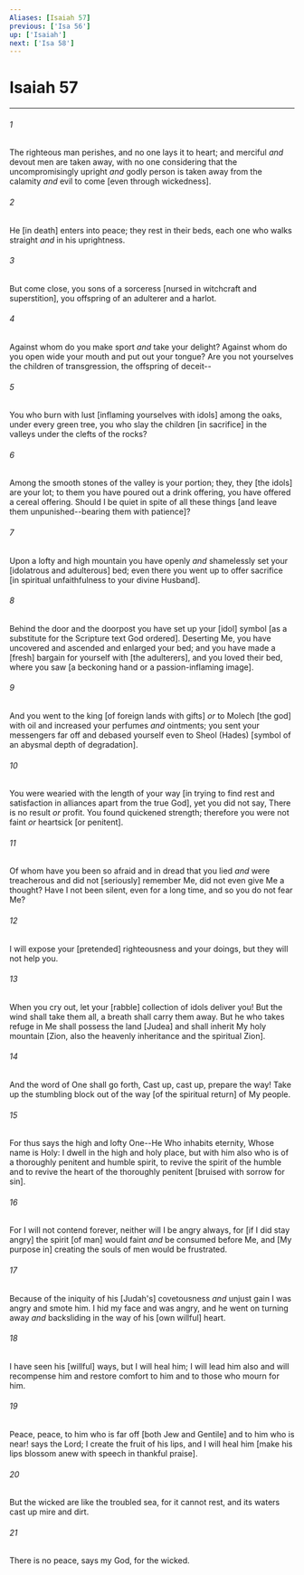 ```yaml
---
Aliases: [Isaiah 57]
previous: ['Isa 56']
up: ['Isaiah']
next: ['Isa 58']
---
```

# Isaiah 57

***














###### 1 






The righteous man perishes, and no one lays it to heart; and merciful _and_ devout men are taken away, with no one considering that the uncompromisingly upright _and_ godly person is taken away from the calamity _and_ evil to come [even through wickedness]. 













###### 2 






He [in death] enters into peace; they rest in their beds, each one who walks straight _and_ in his uprightness. 













###### 3 






But come close, you sons of a sorceress [nursed in witchcraft and superstition], you offspring of an adulterer and a harlot. 













###### 4 






Against whom do you make sport _and_ take your delight? Against whom do you open wide your mouth and put out your tongue? Are you not yourselves the children of transgression, the offspring of deceit-- 













###### 5 






You who burn with lust [inflaming yourselves with idols] among the oaks, under every green tree, you who slay the children [in sacrifice] in the valleys under the clefts of the rocks? 













###### 6 






Among the smooth stones of the valley is your portion; they, they [the idols] are your lot; to them you have poured out a drink offering, you have offered a cereal offering. Should I be quiet in spite of all these things [and leave them unpunished--bearing them with patience]? 













###### 7 






Upon a lofty and high mountain you have openly _and_ shamelessly set your [idolatrous and adulterous] bed; even there you went up to offer sacrifice [in spiritual unfaithfulness to your divine Husband]. 













###### 8 






Behind the door and the doorpost you have set up your [idol] symbol [as a substitute for the Scripture text God ordered]. Deserting Me, you have uncovered and ascended and enlarged your bed; and you have made a [fresh] bargain for yourself with [the adulterers], and you loved their bed, where you saw [a beckoning hand or a passion-inflaming image]. 













###### 9 






And you went to the king [of foreign lands with gifts] _or_ to Molech [the god] with oil and increased your perfumes _and_ ointments; you sent your messengers far off and debased yourself even to Sheol (Hades) [symbol of an abysmal depth of degradation]. 













###### 10 






You were wearied with the length of your way [in trying to find rest and satisfaction in alliances apart from the true God], yet you did not say, There is no result _or_ profit. You found quickened strength; therefore you were not faint _or_ heartsick [or penitent]. 













###### 11 






Of whom have you been so afraid and in dread that you lied _and_ were treacherous and did not [seriously] remember Me, did not even give Me a thought? Have I not been silent, even for a long time, and so you do not fear Me? 













###### 12 






I will expose your [pretended] righteousness and your doings, but they will not help you. 













###### 13 






When you cry out, let your [rabble] collection of idols deliver you! But the wind shall take them all, a breath shall carry them away. But he who takes refuge in Me shall possess the land [Judea] and shall inherit My holy mountain [Zion, also the heavenly inheritance and the spiritual Zion]. 













###### 14 






And the word of One shall go forth, Cast up, cast up, prepare the way! Take up the stumbling block out of the way [of the spiritual return] of My people. 













###### 15 






For thus says the high and lofty One--He Who inhabits eternity, Whose name is Holy: I dwell in the high and holy place, but with him also who is of a thoroughly penitent and humble spirit, to revive the spirit of the humble and to revive the heart of the thoroughly penitent [bruised with sorrow for sin]. 













###### 16 






For I will not contend forever, neither will I be angry always, for [if I did stay angry] the spirit [of man] would faint _and_ be consumed before Me, and [My purpose in] creating the souls of men would be frustrated. 













###### 17 






Because of the iniquity of his [Judah's] covetousness _and_ unjust gain I was angry and smote him. I hid my face and was angry, and he went on turning away _and_ backsliding in the way of his [own willful] heart. 













###### 18 






I have seen his [willful] ways, but I will heal him; I will lead him also and will recompense him and restore comfort to him and to those who mourn for him. 













###### 19 






Peace, peace, to him who is far off [both Jew and Gentile] and to him who is near! says the Lord; I create the fruit of his lips, and I will heal him [make his lips blossom anew with speech in thankful praise]. 













###### 20 






But the wicked are like the troubled sea, for it cannot rest, and its waters cast up mire and dirt. 













###### 21 






There is no peace, says my God, for the wicked.
